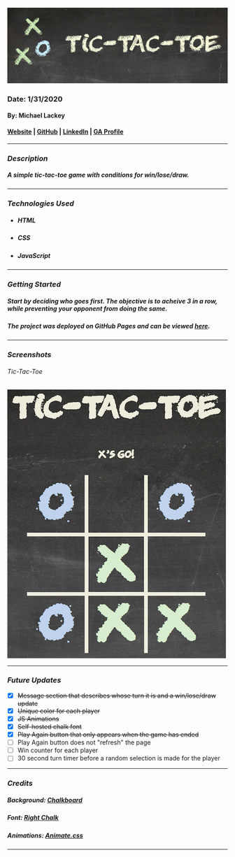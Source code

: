 ![Tic-Tac-Toe](images/banner.png)

### Date: 1/31/2020

#### By: Michael Lackey
#### [Website](https://michaellackey.com/) | [GitHub](https://github.com/mlackey9601) | [LinkedIn](https://www.linkedin.com/in/michaelglackey/) | [GA Profile](https://profiles.generalassemb.ly/michaellackey)
***

### ***Description***

##### A simple tic-tac-toe game with conditions for win/lose/draw.
***

### ***Technologies Used***

* ##### HTML
* ##### CSS
* ##### JavaScript
***

### ***Getting Started***

##### Start by deciding who goes first.  The objective is to acheive 3 in a row, while preventing your opponent from doing the same.
##### The project was deployed on GitHub Pages and can be viewed [here](https://mlackey9601.github.io/Tic-Tac-Toe/).
***

### ***Screenshots***

###### Tic-Tac-Toe
![Tic-Tac-Toe](images/screenshot.png)
***

### ***Future Updates***

- [x] ~~Message section that describes whose turn it is and a win/lose/draw update~~
- [x] ~~Unique color for each player~~
- [x] ~~JS Animations~~
- [x] ~~Self-hosted chalk font~~
- [x] ~~Play Again button that only appears when the game has ended~~
- [ ] Play Again button does not "refresh" the page
- [ ] Win counter for each player
- [ ] 30 second turn timer before a random selection is made for the player
***

### ***Credits***

##### Background: [Chalkboard](https://researchprojectbenjervis.files.wordpress.com/2015/02/llk_chalkboard-background.jpg)

##### Font: [Right Chalk](https://www.dafont.com/right-chalk.font)

##### Animations: [Animate.css](https://daneden.github.io/animate.css/)
***